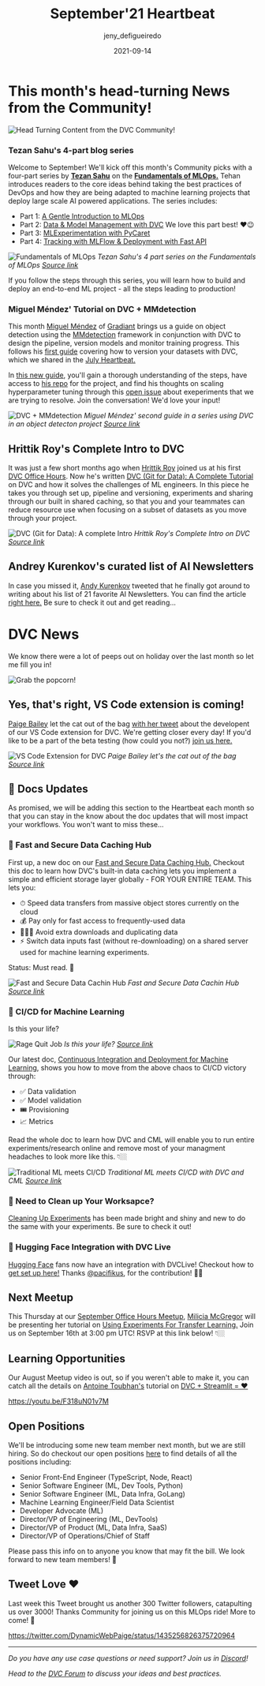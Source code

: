 ﻿---
title: September'21 Heartbeat
date: 2021-09-14
description: |
  Monthly updates are here! Awesome new tutorials and guides form the 
  Community, cats out of the bag on VS Code extension, doc updates, DVC +
  Streamlit Meetup, and more!
descriptionLong: |
  This month you will find:
  - 🛠 New Tutorials and Guides,
  - 🤫 VS Code extension,
  - 📖 Doc Updates!,
  - 🎥 August Meetup Video available,
  - 🚀 and more!
picture: 2021-09-14/september21cover.png
author: jeny_defigueiredo
commentsUrl: https://discuss.dvc.org/t/september-21-heartbeat/888
tags:
  - Heartbeat
  - DVC
  - CML
  - VS Code
---

# This month's head-turning News from the Community!

![Head Turning Content from the DVC Community!](https://media.giphy.com/media/1hWHUCgi3wKT6/giphy.gif?cid=ecf05e47a5sz6kvyp4h1swih08yokkbdfr39pq9pxscg975u&rid=giphy.gif&ct=g)

### Tezan Sahu's 4-part blog series

Welcome to September! We'll kick off this month's Community picks with a
four-part series by [**Tezan Sahu**](https://twitter.com/SahuTezan) on the
[**Fundamentals of MLOps.**](https://tezansahu.medium.com/fundamentals-of-mlops-part-1-a-gentle-introduction-to-mlops-1b184d2c32a8)
Tehan introduces readers to the core ideas behind taking the best practices of
DevOps and how they are being adapted to machine learning projects that deploy
large scale AI powered applications. The series includes:

- Part 1:
  [A Gentle Introduction to MLOps](https://tezansahu.medium.com/fundamentals-of-mlops-part-1-a-gentle-introduction-to-mlops-1b184d2c32a8)
- Part 2:
  [Data & Model Management with DVC](https://tezansahu.medium.com/fundamentals-of-mlops-part-2-data-model-management-with-dvc-6be2ad284ec4)
  We love this part best! ❤️😉
- Part 3:
  [MLExperimentation with PyCaret](https://tezansahu.medium.com/fundamentals-of-mlops-part-3-ml-experimentation-using-pycaret-747f14e4c28d)
- Part 4:
  [Tracking with MLFlow & Deployment with Fast API](https://tezansahu.medium.com/fundamentals-of-mlops-part-4-tracking-with-mlflow-deployment-with-fastapi-61614115436)

![Fundamentals of MLOps](/uploads/images/2021-09-14/tezan-sahu.png) _Tezan
Sahu's 4 part series on the Fundamentals of MLOps
[Source link](https://ljvmiranda921.github.io/notebook/2021/07/30/data-centric-ml/)_

If you follow the steps through this series, you will learn how to build and
deploy an end-to-end ML project - all the steps leading to production!

### Miguel Méndez' Tutorial on DVC + MMdetection

This month [Miguel Méndez](https://www.linkedin.com/in/miguel-mendez/) of
[Gradiant](https://www.gradiant.org/en//) brings us a guide on object detection
using the [MMdetection]() framework in conjunction with DVC to design the
pipeline, version models and monitor training progress. This follows his
[first guide](https://mmeendez8.github.io/2021/07/01/dvc-tutorial.html) covering
how to version your datasets with DVC, which we shared in the
[July Heartbeat.](https://dvc.org/blog/july-21-dvc-heartbeat)

In
[this new guide,](https://mmeendez8.github.io/2021/08/30/mmdet-dvc-tutorial.html)
you'll gain a thorough understanding of the steps, have access to
[his repo](https://github.com/mmeendez8/mmdetection_dvc) for the project, and
find his thoughts on scaling hyperparameter tuning through this
[open issue](https://github.com/iterative/dvc/issues/5477#issuecomment-905440724)
about exeperiments that we are trying to resolve. Join the conversation! We'd
love your input!

![DVC + MMdetection](uploads/images/2021-09-14/mmdetection.png) _Miguel Méndez'
second guide in a series using DVC in an object detecton project
[Source link](https://mmeendez8.github.io/2021/08/30/mmdet-dvc-tutorial.html)_

## Hrittik Roy's Complete Intro to DVC

It was just a few short months ago when [Hrittik Roy]() joined us at his first
[DVC Office Hours](). Now he's written
[DVC (Git for Data): A Complete Tutorial](https://dev.to/hrittikhere/dvc-git-for-data-a-complete-intro-4626)
on DVC and how it solves the challenges of ML engineers. In this piece he takes
you through set up, pipeline and versioning, experiments and sharing through our
built in shared caching, so that you and your teammates can reduce resource use
when focusing on a subset of datasets as you move through your project.

![DVC (Git for Data): A complete Intro](/uploads/images/2021-09-14/hrittik-roy.png)
_Hrittik Roy's Complete Intro on DVC
[Source link](https://dev.to/hrittikhere/dvc-git-for-data-a-complete-intro-4626)_

## Andrey Kurenkov's curated list of AI Newsletters

In case you missed it,
[Andy Kurenkov](https://twitter.com/andrey_kurenkov?ref_src=twsrc%5Egoogle%7Ctwcamp%5Eserp%7Ctwgr%5Eauthor)
tweeted that he finally got around to writing about his list of 21 favorite AI
Newsletters. You can find the article
[right here.](https://medium.com/@andreykurenkov/the-best-ai-newsletters-483dc75134b)
Be sure to check it out and get reading...

<external-link 
href="https://www.meetup.com/DVC-Community-Virtual-Meetups/events/279723437/"
title="One PhD student’s curated list of 21 newsletters to help you keep up with AI news and research"
description="Andrey Kurenkov's curated list of the best AI newsletters"
link="https://medium.com.com"
image="/uploads/images/2021-09-14/andrey-wordcloud.png"/>

# DVC News

We know there were a lot of peeps out on holiday over the last month so let me
fill you in!

![Grab the popcorn!](https://media.giphy.com/media/lz7212bWGdZbkm30KJ/giphy.gif?cid=ecf05e47hg6at9zmqb1pglypfrzi6vrgdsbay6zgza7wmwwu&rid=giphy.gif&ct=g)

## Yes, that's right, VS Code extension is coming!

[Paige Bailey](https://twitter.com/DynamicWebPaige) let the cat out of the bag
[with her tweet](https://twitter.com/DynamicWebPaige/status/1430920240251035649?s=20)
about the developent of our VS Code extension for DVC. We're getting closer
every day! If you'd like to be a part of the beta testing (how could you not?)
[join us here.](https://t.co/F64H9yyDH9?amp=1)

![VS Code Extension for DVC](/uploads/images/2021-09-14/VSCode.png) _Paige
Bailey let's the cat out of the bag
[Source link](https://twitter.com/DynamicWebPaige/status/1430920240251035649?s=20)_

## 📖 Docs Updates

As promised, we will be adding this section to the Heartbeat each month so that
you can stay in the know about the doc updates that will most impact your
workflows. You won't want to miss these...

### 📖 Fast and Secure Data Caching Hub

First up, a new doc on our
[Fast and Secure Data Caching Hub.](https://dvc.org/doc/use-cases/fast-data-caching-hub#fast-and-secure-data-caching-hub)
Checkout this doc to learn how DVC's built-in data caching lets you implement a
simple and efficient storage layer globally - FOR YOUR ENTIRE TEAM. This lets
you:

- ⏱ Speed data transfers from massive object stores currently on the cloud
- 💰 Pay only for fast access to frequently-used data
- 🙅🏻‍♂️ Avoid extra downloads and duplicating data
- ⚡️ Switch data inputs fast (without re-downloading) on a shared server used
  for machine learning experiments.

Status: Must read. 📖

![Fast and Secure Data Cachin Hub](/uploads/images/2021-09-14/fcaching.gif)
_Fast and Secure Data Cachin Hub
[Source link](https://dvc.org/doc/use-cases/fast-data-caching-hub#fast-and-secure-data-caching-hub)_

### 📖 CI/CD for Machine Learning

Is this your life?

![Rage Quit Job](/uploads/images/2021-09-14/cicd4ml-0.png) _Is this your life?
[Source link](https://dvc.org/doc/use-cases/ci-cd-for-machine-learning#continuous-integration-and-deployment-for-machine-learning)_

Our latest doc,
[Continuous Integration and Deployment for Machine Learning,](https://dvc.org/doc/use-cases/ci-cd-for-machine-learning#continuous-integration-and-deployment-for-machine-learning)
shows you how to move from the above chaos to CI/CD victory through:

- ✅ Data validation
- ✅ Model validation
- 🎟 Provisioning
- 📈 Metrics

Read the whole doc to learn how DVC and CML will enable you to run entire
experiments/research online and remove most of your managment headaches to look
more like this. 👇🏼

![Traditional ML meets CI/CD](/uploads/images/2021-09-14/cicd4ml-1.png)
_Traditional ML meets CI/CD with DVC and CML
[Source link](https://dvc.org/doc/use-cases/ci-cd-for-machine-learning#continuous-integration-and-deployment-for-machine-learning)_

### 📖 Need to Clean up Your Worksapce?

[Cleaning Up Experiments](https://dvc.org/doc/user-guide/experiment-management/cleaning-experiments)
has been made bright and shiny and new to do the same with your experiments. Be
sure to check it out!

### 📖 Hugging Face Integration with DVC Live

[Hugging Face](https://huggingface.co/) fans now have an integration with
DVCLive! Checkout how to
[get set up here!](https://dvc.org/doc/dvclive/ml-frameworks/huggingface#hugging-face)
Thanks [@pacifikus](https://github.com/pacifikus), for the contribution! 🙏🏼

## Next Meetup

This Thursday at our
[September Office Hours Meetup](https://www.meetup.com/DVC-Community-Virtual-Meetups/events/280212578/),
[Milicia McGregor](https://twitter.com/FlippedCoding) will be presenting her
tutorial on
[Using Experiments For Transfer Learning.](https://dvc.org/blog/transfer-learning-experiments)
Join us on September 16th at 3:00 pm UTC! RSVP at this link below! 👇🏼

<external-link
href="https://www.meetup.com/DVC-Community-Virtual-Meetups/events/280212578/"
title="DVC Office Hours - Using Experiments For Transfer Learning"
description="Milecia McGregor shows how to use DVC experiment tracking to compare models in a transfer learning project"
link="https://meetup.com"
image="/uploads/images/2021-09-14/pretrained-models.png"/>

## Learning Opportunities

Our August Meetup video is out, so if you weren't able to make it, you can catch
all the details on [Antoine Toubhan's](https://twitter.com/AntoineToubhans)
tutorial on
[DVC + Streamlit = ❤️](https://www.sicara.ai/blog/dvc-streamlit-webui-ml)

https://youtu.be/F318uN01v7M

## Open Positions

We'll be introducing some new team member next month, but we are still hiring.
So do checkout our open positions
[here](https://www.notion.so/iterative/iterative-ai-is-hiring-852cb978129645e1906e2c9a878a4d22)
to find details of all the positions including:

- Senior Front-End Engineer (TypeScript, Node, React)
- Senior Software Engineer (ML, Dev Tools, Python)
- Senior Software Engineer (ML, Data Infra, GoLang)
- Machine Learning Engineer/Field Data Scientist
- Developer Advocate (ML)
- Director/VP of Engineering (ML, DevTools)
- Director/VP of Product (ML, Data Infra, SaaS)
- Director/VP of Operations/Chief of Staff

Please pass this info on to anyone you know that may fit the bill. We look
forward to new team members! 🎉

## Tweet Love ❤️

Last week this Tweet brought us another 300 Twitter followers, catapulting us
over 3000! Thanks Community for joining us on this MLOps ride! More to come! 🚀

https://twitter.com/DynamicWebPaige/status/1435256826375720964

---

_Do you have any use case questions or need support? Join us in
[Discord](https://discord.com/invite/dvwXA2N)!_

_Head to the [DVC Forum](https://discuss.dvc.org/) to discuss your ideas and
best practices._
